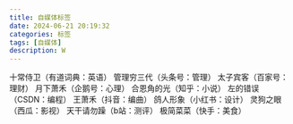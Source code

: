 ```yaml
---
title: 自媒体标签
date: 2024-06-21 20:19:32
categories: 标签
tags: [自媒体]
description: W
---
```


十常侍卫（有道词典：英语）
管理穷三代（头条号：管理）
太子宾客（百家号：理财）
月下萧禾（企鹅号：心理）
合恩角的光（知乎：小说）
左的错误（CSDN：编程）
王萧禾（抖音：编曲）
鸽人形象（小红书：设计）
灵狗之眼（西瓜：影视）
天干请勿躁（b站：测评）
极简菜菜（快手：美食）